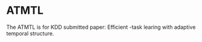 # ATMTL
The ATMTL is for KDD submitted paper: Efficient -task learing with adaptive temporal structure.
